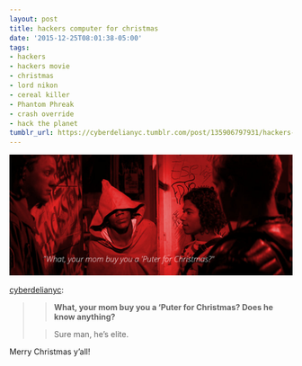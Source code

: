 ```yaml
---
layout: post
title: hackers computer for christmas
date: '2015-12-25T08:01:38-05:00'
tags:
- hackers
- hackers movie
- christmas
- lord nikon
- cereal killer
- Phantom Phreak
- crash override
- hack the planet
tumblr_url: https://cyberdelianyc.tumblr.com/post/135906797931/hackers-computer-for-christmas
---
```

 ![](/images/tumblr_n31wefIvew1tqzrm7o1_1280.jpg)  

[cyberdelianyc](http://cyberdelianyc.tumblr.com/post/80784543749):

> > **What, your mom buy you a ‘Puter for Christmas? Does he know anything?**
> 
> > Sure man, he’s elite.

Merry Christmas y’all!
